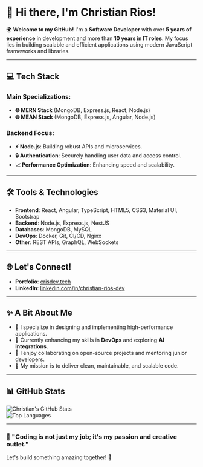 # 👋 Hi there, I'm **Christian Rios**!  

🌍 **Welcome to my GitHub!** I'm a **Software Developer** with over **5 years of experience** in development and more than **10 years in IT roles**. My focus lies in building scalable and efficient applications using modern JavaScript frameworks and libraries.  

---

## 💻 Tech Stack  
### **Main Specializations:**  
- **🌐 MERN Stack** (MongoDB, Express.js, React, Node.js)  
- **🌐 MEAN Stack** (MongoDB, Express.js, Angular, Node.js)  

### **Backend Focus:**  
- **⚡ Node.js**: Building robust APIs and microservices.  
- **🔒 Authentication**: Securely handling user data and access control.  
- **📈 Performance Optimization**: Enhancing speed and scalability.  

---

## 🛠️ Tools & Technologies  
- **Frontend**: React, Angular, TypeScript, HTML5, CSS3, Material UI, Bootstrap  
- **Backend**: Node.js, Express.js, NestJS  
- **Databases**: MongoDB, MySQL  
- **DevOps**: Docker, Git, CI/CD, Nginx  
- **Other**: REST APIs, GraphQL, WebSockets  

---

## 🌐 Let's Connect!  
- **Portfolio**: [crisdev.tech](https://crisdev.tech)  
- **LinkedIn**: [linkedin.com/in/christian-rios-dev](https://linkedin.com/in/christian-rios-dev)  

---

## ✨ A Bit About Me  
- 🔭 I specialize in designing and implementing high-performance applications.  
- 🌱 Currently enhancing my skills in **DevOps** and exploring **AI integrations**.  
- 💬 I enjoy collaborating on open-source projects and mentoring junior developers.  
- 🎯 My mission is to deliver clean, maintainable, and scalable code.  

---

## 📊 GitHub Stats  

![Christian's GitHub Stats](https://github-readme-stats.vercel.app/api?username=your-github-username&show_icons=true&theme=radical)  
![Top Languages](https://github-readme-stats.vercel.app/api/top-langs/?username=your-github-username&layout=compact&theme=radical)  

---

### 🚀 "Coding is not just my job; it's my passion and creative outlet."  

Let's build something amazing together! 🚀  
